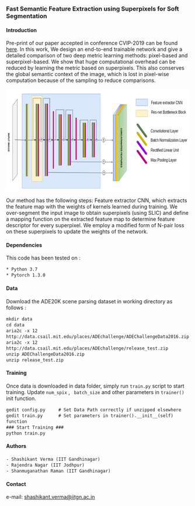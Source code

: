 
### Fast Semantic Feature Extraction using Superpixels for Soft Segmentation
#### Introduction
Pre-print of our paper accepted in conference CVIP-2019 can be found [here](https://drive.google.com/file/d/1XDNzcknvJs_xO96jLBLv6vbBOUP65KJ9/view?usp=sharing). In this work, We design an end-to-end trainable network and give a detailed comparison of two deep metric learning methods: pixel-based and superpixel-based. We show that huge computational overhead can be reduced by learning the metric based on superpixels. This also conserves the global semantic context of the image, which is lost in pixel-wise computation because of the sampling to reduce comparisons.
   
<p align="center">
    <img width=800 height=280 src="./Images/Arch.png">
    
</p>
Our method has the following steps: Feature extractor CNN, which extracts the feature map with the weights of kernels learned during training. We over-segment the input image to obtain superpixels (using SLIC) and define a mapping function on the extracted feature map to determine feature descriptor for every superpixel. We employ a modified form of N-pair loss on these superpixels to update the weights of the network.


#### Dependencies
This code has been tested on :
```
* Python 3.7
* Pytorch 1.3.0
```

#### Data
Download the ADE20K scene parsing dataset in working directory as follows :
```
mkdir data
cd data
aria2c -x 12 http://data.csail.mit.edu/places/ADEchallenge/ADEChallengeData2016.zip
aria2c -x 12 http://data.csail.mit.edu/places/ADEchallenge/release_test.zip
unzip ADEChallengeData2016.zip
unzip release_test.zip
```

#### Training
Once data is downloaded in data folder, simply run ```train.py``` script to start training. Update ```num_spix``` , ``` batch_size``` and other parameters in ```trainer()``` init function.

```
gedit config.py     # Set Data Path correctly if unzipped elsewhere
gedit train.py      # Set parameters in trainer().__init__(self) function
### Start Training ### 
python train.py
```

#### Authors
```
- Shashikant Verma (IIT Gandhinagar)
- Rajendra Nagar (IIT Jodhpur)
- Shanmuganathan Raman (IIT Gandhinagar)
```

#### Contact
e-mail: shashikant.verma@iitgn.ac.in

